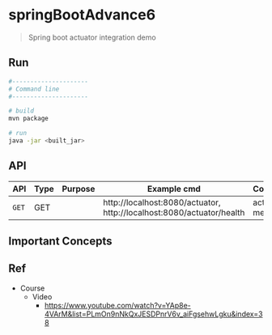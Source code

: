 # springBootAdvance6
>   Spring boot actuator integration demo

## Run
```bash
#---------------------
# Command line
#---------------------

# build
mvn package

# run
java -jar <built_jar>
```

## API

| API | Type | Purpose | Example cmd | Comment|
| ----- | -------- | ---- | ----- | ---- |
| `GET` | GET | |http://localhost:8080/actuator, http://localhost:8080/actuator/health  | actuator metrics

## Important Concepts

## Ref

- Course
    - Video
        - https://www.youtube.com/watch?v=YAp8e-4VArM&list=PLmOn9nNkQxJESDPnrV6v_aiFgsehwLgku&index=38